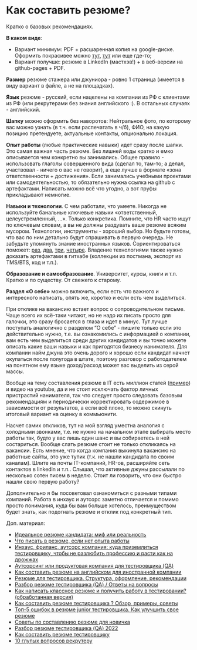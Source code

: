 # Как составить резюме?

Кратко о базовых рекомендациях.

**В каком виде**:

* Вариант минимум: PDF + расшаренная копия на google-диске. Оформить покрасивее можно [тут](https://www.canva.com/ru\_ru/), [тут](https://novoresume.com/resume-templates) или еще где-то;
* Вариант получше: резюме в LinkedIn (мастхэв!) + в веб-версии на github-pages + PDF.

**Размер** резюме стажера или джуниора - ровно 1 страница (имеется в виду вариант в файле, а не на площадках).

**Язык** резюме - русский, если нацелены на компании из РФ с клиентами из РФ (или рекрутерами без знания английского :). В остальных случаях - английский.

**Шапку** можно оформить без наворотов: Нейтральное фото, по которому вас можно узнать (в т.ч. если распечатать в ч/б), ФИО, на какую позицию претендуете, актуальные контакты, опционально локация.

**Опыт работы** (любые практические навыки) идет сразу после шапки. Это самая важная часть резюме. Без лишней воды кратко и емко описывается чем конкретно вы занимались. Общее правило - использовать глаголы совершенного вида (сделал то, там-то; а делал, участвовал - ничего о вас не говорит), а еще лучше в формате «зона ответственности + достижения». Если занимались учебными проектами или самодеятельностью, то обязательно нужна ссылка на github с артефактами. Написать можно всё что угодно, а вот пруфы прикладывают немногие.

**Навыки и технологии**. С чем работали, что умеете. Никогда не используйте банальные ключевые навыки «ответственный, целеустремленный, …». Только конкретика. Помните, что HR часто ищут по ключевым словам, а вы не должны раздувать ваше резюме всяким мусором. Технологии, инструменты - хороший выбор. Но будьте готовы, что вас по ним детально будут спрашивать в первую очередь. Не забудьте упомянуть знание иностранных языков. Сориентироваться поможет: [раз](https://www.cambridgeenglish.org/test-your-english/), [два](https://play.google.com/store/apps/details?id=com.englishscore), [три](https://www.efset.org/ru/ef-set-50/), [четыре](https://training.by/#!/Training/3101?lang=ru). Владение технологиями также нужно доказать артефактами в гитхабе (коллекции из постмана, экспорт из TMS/BTS, код и т.п.).

**Образование и самообразование**. Университет, курсы, книги и т.п. Кратко и по существу. От свежего к старому.

**Раздел «О себе»** можно включить, если есть что важного и интересного написать, опять же, коротко и если есть чем выделиться.

При отклике на вакансию встает вопрос о сопроводительном письме. Чаще всего их всё-таки читают, но не надо их писать просто для галочки, это сразу бросается в глаза и идет в минус. Тут лучше поступать аналогично с разделом “О себе” - пишите только если это действительно нужно, т.е. вы ознакомились с информацией о компании, вам есть чем выделиться среди других кандидатов и вы точно можете описать какие ваши навыки и как пригодятся бизнесу нанимателя. Для компании найм джуна это очень дорого и хорошо если кандидат начнет окупаться после полугода в штате, поэтому разговор с работодателем на понятном ему языке доход/расход может вас выделить из серой массы.

Вообще на тему составления резюме в IT есть миллион статей ([пример](https://hurma.work/rf/blog/idealnoe-rezyume-kandidata-mif-ili-realnost-2/)) и видео на youtube, да и не стоит исключать фактор личных пристрастий нанимателя, так что следует просто следовать базовым рекомендациям и периодически корректировать содержимое в зависимости от результатов, а если всё плохо, то можно скинуть итоговый вариант на оценку в коммьюнити.

Насчет самих откликов, тут на мой взгляд уместна аналогия с холодными звонками, т.е. не нужно на начальном этапе выбирать место работы так, будто у вас лишь один шанс и вы собираетесь в ней состариться. Вообще слать резюме стоит не только откликаясь на вакансии. Есть мнение, что когда компания выкинула вакансию на работные сайты, это уже тупик (т.к. не нашли кандидата по своим каналам). Шлите на почты IT-компаний, HR-ов, расширяйте сеть контактов в linkedin и т.п.. Слышал, что активные джуны рассылали по несколько сотен писем в неделю. Стоит ли говорить, что они быстро нашли свою первую работу?

Дополнительно я бы посоветовал ознакомиться с разными типами компаний. Работа в инхаус и аутсорс заметно отличается и помимо просто понимания, куда бы вам больше хотелось, преимуществом будет знать, как подогнать резюме и отклик под конкретный тип.

Доп. материал:

* [Идеальное резюме кандидата: миф или реальность](https://hurma.work/rf/blog/idealnoe-rezyume-kandidata-mif-ili-realnost-2/)
* [Что писать в резюме, если нет опыта работы](https://habr.com/ru/post/470684/)
* [Инхаус, фриланс, аутсорс компания: куда приземлиться тестировщику, чтобы не разлюбить профессию и расти как на дрожжах](https://habr.com/ru/post/542952/)
* [Аутсорсинг или продуктовая компания для тестировщика (QA)](https://www.youtube.com/watch?v=UPEytnAiqtk)
* [Как составить резюме на английском для иностранной компании](https://habr.com/ru/company/yandex\_praktikum/blog/545418/)
* [Резюме для тестировщика. Структура, оформление, рекомендации](https://www.youtube.com/watch?v=tOUFyzeslvE)
* [Разбор резюме тестировщика (QA) / Ответы на вопросы](https://www.youtube.com/watch?v=xrLydVVkNDE)
* [Как написать классное резюме и получить работу в тестировании? (обработанная версия)](https://www.youtube.com/watch?v=OCupdpk4nf8)
* [Как составить резюме тестировщика ? Обзор, примеры, советы](https://www.youtube.com/watch?v=9zVK776K7MQ)
* [Топ-5 ошибок в резюме junior тестировщика. Как улучшить свое резюме](https://www.youtube.com/watch?v=PznWqzCGmtY)
* [Советы по составлению резюме для новичка](https://testengineer.ru/sovety-po-sostavleniyu-rezyume-dlya-novichka-v-it/)
* [Разбор резюме тестировщика (QA) 2022](https://www.youtube.com/watch?v=Rw7stX87RHw)
* [Как составить резюме тестировщику](https://medium.com/@a\_tumanenko/%D0%BA%D0%B0%D0%BA-%D1%81%D0%BE%D1%81%D1%82%D0%B0%D0%B2%D0%B8%D1%82%D1%8C-%D1%80%D0%B5%D0%B7%D1%8E%D0%BC%D0%B5-%D1%82%D0%B5%D1%81%D1%82%D0%B8%D1%80%D0%BE%D0%B2%D1%89%D0%B8%D0%BA%D1%83-c47b3b571d00)
* [10 глупых вопросов рекрутеру](https://telegra.ph/10-glupyh-voprosov-rekruteru-03-21)
